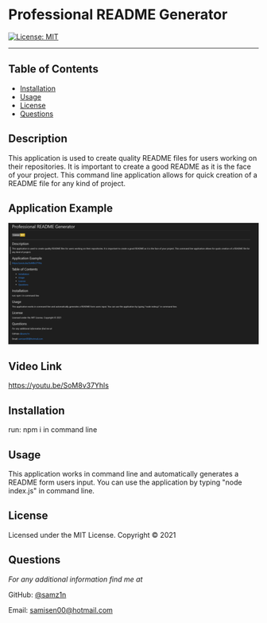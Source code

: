 # Professional README Generator

[![License: MIT](https://img.shields.io/badge/License-MIT-yellow.svg)](https://opensource.org/licenses/MIT)

---
## Table of Contents
* [Installation](#installation)
* [Usage](#usage)
* [License](#license)
* [Questions](#questions)

## Description
This application is used to create quality README files for users working on their repositories. It is important to create a good README as it is the face of your project. This command line application allows for quick creation of a README file for any kind of project.

## Application Example
<img src= ./readmecap.PNG>

## Video Link
https://youtu.be/SoM8v37Yhls

## Installation
run:
npm i in command line

## Usage
This application works in command line and automatically generates a README form users input. You can use the application by typing "node index.js" in command line.

## License 
Licensed under the MIT License. Copyright © 2021

## Questions
*For any additional information find me at* 

GitHub: [@samz1n](https://github.com/samz1n/)

Email: [samisen00@hotmail.com](mailto:samisen00@hotmail.com)

